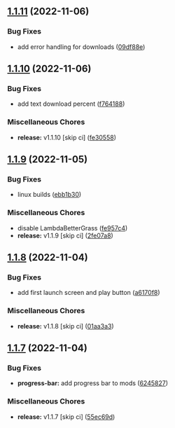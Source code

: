 ## [1.1.11](https://github.com/Wynntils/launchy/compare/v1.1.10...v1.1.11) (2022-11-06)


### Bug Fixes

* add error handling for downloads ([09df88e](https://github.com/Wynntils/launchy/commit/09df88e1f283b8b576b723cf3e8c47254517d6f9))

## [1.1.10](https://github.com/Wynntils/launchy/compare/v1.1.9...v1.1.10) (2022-11-06)


### Bug Fixes

* add text download percent ([f764188](https://github.com/Wynntils/launchy/commit/f764188228cc6733c14e1911bc5ebd4df12e1e1f))


### Miscellaneous Chores

* **release:** v1.1.10 [skip ci] ([fe30558](https://github.com/Wynntils/launchy/commit/fe3055821fbc039ecb2b5582e643cddff2adefd0))

## [1.1.9](https://github.com/Wynntils/launchy/compare/v1.1.8...v1.1.9) (2022-11-05)


### Bug Fixes

* linux builds ([ebb1b30](https://github.com/Wynntils/launchy/commit/ebb1b307edf53d97871045e3aabd15f57f0bcea9))


### Miscellaneous Chores

* disable LambdaBetterGrass ([fe957c4](https://github.com/Wynntils/launchy/commit/fe957c489bf9af888a2c1dbcb1962951bf0c1ab0))
* **release:** v1.1.9 [skip ci] ([2fe07a8](https://github.com/Wynntils/launchy/commit/2fe07a8e61fbfe3f051f9ef2acfa4e1df7c733b0))

## [1.1.8](https://github.com/Wynntils/launchy/compare/v1.1.7...v1.1.8) (2022-11-04)


### Bug Fixes

* add first launch screen and play button ([a6170f8](https://github.com/Wynntils/launchy/commit/a6170f898a28e35d94f51efecbb52951e232a859))


### Miscellaneous Chores

* **release:** v1.1.8 [skip ci] ([01aa3a3](https://github.com/Wynntils/launchy/commit/01aa3a3a0f1a3e4a676ef4d523a2cb1e4f95cf26))

## [1.1.7](https://github.com/Wynntils/launchy/compare/v1.1.6...v1.1.7) (2022-11-04)


### Bug Fixes

* **progress-bar:** add progress bar to mods ([6245827](https://github.com/Wynntils/launchy/commit/624582755257be84b585c0c27d0d85b7461a25ee))


### Miscellaneous Chores

* **release:** v1.1.7 [skip ci] ([55ec69d](https://github.com/Wynntils/launchy/commit/55ec69dc17d6fa72fa89673a44c761db9577d119))

